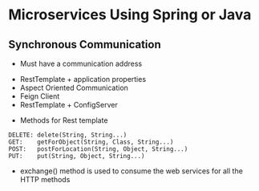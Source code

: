 # Microservices Using Spring or Java

## Synchronous Communication

* Must have a communication address

- RestTemplate + application properties
- Aspect Oriented Communication
- Feign Client
- RestTemplate + ConfigServer

* Methods for Rest template

```
DELETE: delete(String, String...)
GET:    getForObject(String, Class, String...)
POST:   postForLocation(String, Object, String...)
PUT:    put(String, Object, String...)
```

* exchange() method is used to consume the web services for all the HTTP methods

